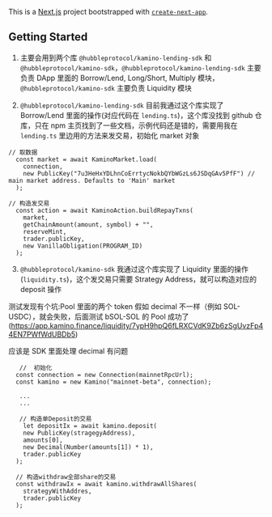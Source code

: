 This is a [Next.js](https://nextjs.org/) project bootstrapped with [`create-next-app`](https://github.com/vercel/next.js/tree/canary/packages/create-next-app).

## Getting Started

1. 主要会用到两个库 `@hubbleprotocol/kamino-lending-sdk` 和 `@hubbleprotocol/kamino-sdk`，`@hubbleprotocol/kamino-lending-sdk` 主要
   负责 DApp 里面的 Borrow/Lend, Long/Short, Multiply 模块，`@hubbleprotocol/kamino-sdk` 主要负责 Liquidity 模块

2. `@hubbleprotocol/kamino-lending-sdk` 目前我通过这个库实现了 Borrow/Lend 里面的操作(对应代码在 `lending.ts`)，这个库没找到 github 仓库，只在 npm 主页找到了一些文档，示例代码还是错的，需要用我在 `lending.ts` 里边用的方法来发交易，初始化 market 对象

```
// 取数据
  const market = await KaminoMarket.load(
    connection,
    new PublicKey("7u3HeHxYDLhnCoErrtycNokbQYbWGzLs6JSDqGAv5PfF") // main market address. Defaults to 'Main' market
  );

```

```
// 构造发交易
  const action = await KaminoAction.buildRepayTxns(
    market,
    getChainAmount(amount, symbol) + "",
    reserveMint,
    trader.publicKey,
    new VanillaObligation(PROGRAM_ID)
  );

```

3. `@hubbleprotocol/kamino-sdk` 我通过这个库实现了 Liquidity 里面的操作(`liquidity.ts`)，这个发交易只需要 Strategy Address，就可以构造对应的 deposit 操作

测试发现有个坑:Pool 里面的两个 token 假如 decimal 不一样（例如 SOL-USDC），就会失败，后面测试 bSOL-SOL 的 Pool 成功了(https://app.kamino.finance/liquidity/7ypH9hpQ6fLRXCVdK9Zb6zSgUvzFp44EN7PWfWdUBDb5)

应该是 SDK 里面处理 decimal 有问题

```
   //  初始化
  const connection = new Connection(mainnetRpcUrl);
  const kamino = new Kamino("mainnet-beta", connection);

   ...
   ...

   // 构造单Deposit的交易
    let depositIx = await kamino.deposit(
    new PublicKey(stragegyAddress),
    amounts[0],
    new Decimal(Number(amounts[1]) * 1),
    trader.publicKey
  );

  // 构造withdraw全部share的交易
  const withdrawIx = await kamino.withdrawAllShares(
    strategyWithAddres,
    trader.publicKey
  );
```
